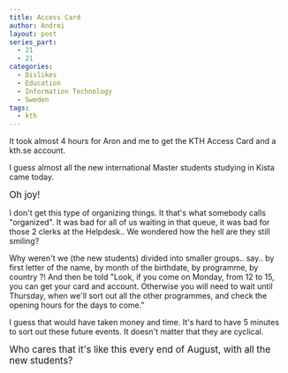 ```yaml
---
title: Access Card
author: Andrei
layout: post
series_part:
  - 21
  - 21
categories:
  - Dislikes
  - Education
  - Information Technology
  - Sweden
tags:
  - kth
---
```

It took almost 4 hours for Aron and me to get the KTH Access Card and a kth.se account.

I guess almost all the new international Master students studying in Kista came today.

<big>Oh joy!</big>

I don't get this type of organizing things. It that's what somebody calls "organized". It was bad for all of us waiting in that queue, it was bad for those 2 clerks at the Helpdesk.. We wondered how the hell are they still smiling?



Why weren't we (the new students) divided into smaller groups.. say.. by first letter of the name, by month of the birthdate, by programme, by country ?! And then be told "Look, if you come on Monday, from 12 to 15, you can get your card and account. Otherwise you will need to wait until Thursday, when we'll sort out all the other programmes, and check the opening hours for the days to come."

I guess that would have taken money and time. It's hard to have 5 minutes to sort out these future events. It doesn't matter that they are cyclical.

<big>Who cares that it's like this every end of August, with all the new students?</big>